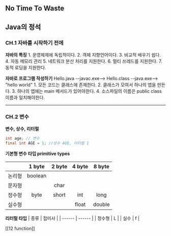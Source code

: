 ## No Time To Waste 

## Java의 정석

### CH.1 자바를 시작하기 전에 
**자바의 특징**
	1. 운영체제에 독립적이다. 
	2. 객체 지향언어이다. 
	3. 비교적 배우기 쉽다. 
	4. 자동 메모리 관리 
	5. 네트워크 분산 처리를 지원한다. 
	6. 멀티 쓰레드를 지원한다. 
	7. 동적 로딩을 지원한다. 

**자바로 프로그램 작성하기**
Hello.java --javac.exe--> Hello.class --java.exe--> "hello world"
	1. 모든 코드는 클래스에 존재한다. 
	2. 클래스가 모여서 하나의 앱을 만든다. 
	3. 하나의 앱에는 main 메서드가 있어야한다. 
	4. 소스파일의 이름은 public class이름과 일치해야한다.

----
### CH.2 변수
**변수, 상수, 리터럴**
```java
int age; // 변수
final int AGE = 1; //상수 AGE, 리터럴 1
```

**기본형 변수 타입  primitive types**

|        | 1 byte  | 2 byte | 4 byte | 8 byte |
|:------:|:-------:|:------:|:------:|:------:|
| 논리형 | boolean |        |        |        |
| 문자형 |         |  char  |        |        |
| 정수형 |  byte   | short  |  int   |  long  |
| 실수형 |         |        | float  | double |

**리터럴 타입**
| 종류   | 접미사 |
| ------ | ------ |
| 정수형 | L      |
| 실수   | f    | 

[[12 function]]

